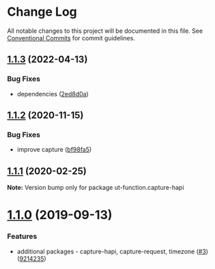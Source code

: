 # Change Log

All notable changes to this project will be documented in this file.
See [Conventional Commits](https://conventionalcommits.org) for commit guidelines.

## [1.1.3](https://github.com/softwaregroup-bg/ut-function/compare/ut-function.iban@1.3.0...ut-function.capture-hapi@1.1.3) (2022-04-13)


### Bug Fixes

* dependencies ([2ed8d0a](https://github.com/softwaregroup-bg/ut-function/commit/2ed8d0ace696a18a12e18074ecbc7b9659d583c5))





## [1.1.2](https://github.com/softwaregroup-bg/ut-function/compare/ut-function.timing@1.2.0...ut-function.capture-hapi@1.1.2) (2020-11-15)


### Bug Fixes

* improve capture ([bf98fa5](https://github.com/softwaregroup-bg/ut-function/commit/bf98fa5272581d81cea0be2a96c914dce6e3f20b))





## [1.1.1](https://github.com/softwaregroup-bg/ut-function/compare/ut-function.merge@1.5.4...ut-function.capture-hapi@1.1.1) (2020-02-25)

**Note:** Version bump only for package ut-function.capture-hapi





# [1.1.0](https://github.com/softwaregroup-bg/ut-function/compare/ut-function.template@1.3.1...ut-function.capture-hapi@1.1.0) (2019-09-13)


### Features

* additional packages - capture-hapi, capture-request, timezone ([#3](https://github.com/softwaregroup-bg/ut-function/issues/3)) ([9214235](https://github.com/softwaregroup-bg/ut-function/commit/9214235))
